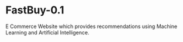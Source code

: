 # FastBuy-0.1
E Commerce Website which provides recommendations using Machine Learning and Artificial Intelligence.
